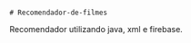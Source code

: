                                                                                                                                                                                                                                                                                                                                                                                                                                                                                                                                                                                                                                                                                                                                                                                                                                 # Recomendador-de-filmes
Recomendador utilizando java, xml e firebase.
